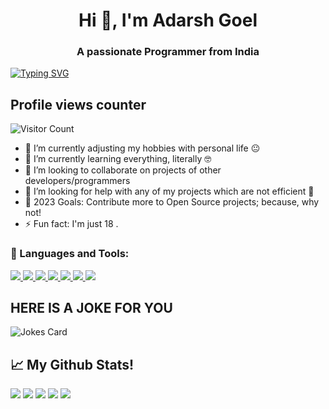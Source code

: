 <h1 align="center">Hi 👋, I'm Adarsh Goel</h1> <h3 align="center">A passionate Programmer from India</h3>

[![Typing SVG](https://readme-typing-svg.herokuapp.com?color=%2336BCF7&size=50&center=true&vCenter=true&width=450&height=150&lines=Adarsh+Goel;A+Newbie+Developer;Freelancer;Bot+Maker)](https://git.io/typing-svg) 

## Profile views counter 
![Visitor Count](https://profile-counter.glitch.me/adarsh-goel/count.svg) 
- 🔭 I’m currently adjusting my hobbies with personal life 😐 
- 🌱 I’m currently learning everything, literally 🤓 
- 👯 I’m looking to collaborate on projects of other developers/programmers 
- 🤔 I’m looking for help with any of my projects which are not efficient 🙁 
- 🥅 2023 Goals: Contribute more to Open Source projects; because, why not! 
- ⚡ Fun fact: I'm just 18 .

<h3 align="left">🔨 Languages and Tools:</h3>
<p align="left">
    <a href="https://www.python.org" target="_blank">
        <img
            src="https://img.shields.io/badge/Python-black?&style=for-the-badge&logo=python"
        />
    </a>
    <a href="https://html.spec.whatwg.org/" target="_blank">
        <img
            src="https://img.shields.io/badge/HTML-black?&style=for-the-badge&logo=html5"
        />
    </a>
    <a href="https://git-scm.com/" target="_blank">
        <img
            src="https://img.shields.io/badge/Git-black?&style=for-the-badge&logo=git&logoColor=red"
        />
    </a>
    <a href="https://github.com/" target="_blank">
        <img
            src="https://img.shields.io/badge/GitHub-black?&style=for-the-badge&logo=github"
        />
    </a>
    <a href="https://mongodb.com/" target="_blank">
        <img
            src="https://img.shields.io/badge/MongoDB-black?&style=for-the-badge&logo=mongodb"
        />
    </a>
    <a href="https://daringfireball.net/projects/markdown/" target="_blank">
        <img
            src="https://img.shields.io/badge/Markdown-black?&style=for-the-badge&logo=markdown"
        />
    </a>
    <a href="https://json.org" target="_blank">
        <img
            src="https://img.shields.io/badge/Json-black?&style=for-the-badge&logo=json"
        />
    </a>
</p>


## HERE IS A JOKE FOR YOU
 
 ![Jokes Card](https://readme-jokes.vercel.app/api)

 ## 📈 My Github Stats!
 
![](http://github-profile-summary-cards.vercel.app/api/cards/profile-details?username=adarsh-goel&theme=github_dark)
![](http://github-profile-summary-cards.vercel.app/api/cards/repos-per-language?username=adarsh-goel&theme=github_dark)
![](http://github-profile-summary-cards.vercel.app/api/cards/most-commit-language?username=adarsh-goel&theme=github_dark)
![](http://github-profile-summary-cards.vercel.app/api/cards/stats?username=adarsh-goel&theme=github_dark)
![](http://github-profile-summary-cards.vercel.app/api/cards/productive-time?username=adarsh-goel&theme=github_dark&utcOffset=8)
